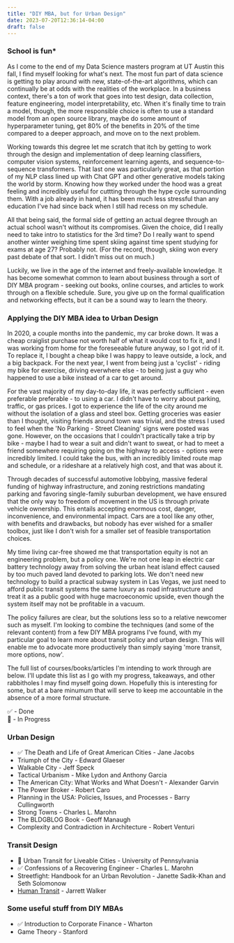 ```yaml
---
title: "DIY MBA, but for Urban Design"
date: 2023-07-20T12:36:14-04:00
draft: false
---
```


### School is fun*

As I come to the end of my Data Science masters program at UT Austin this fall, I find myself looking for what's next. The most fun part of data science is getting to play around with new, state-of-the-art algorithms, which can continually be at odds with the realities of the workplace. In a business context, there's a ton of work that goes into test design, data collection, feature engineering, model interpretability, etc. When it's finally time to train a model, though, the more responsible choice is often to use a standard model from an open source library, maybe do some amount of hyperparameter tuning, get 80% of the benefits in 20% of the time compared to a deeper approach, and move on to the next problem. 

Working towards this degree let me scratch that itch by getting to work through the design and implementation of deep learning classifiers, computer vision systems, reinforcement learning agents, and sequence-to-sequence transformers. That last one was particularly great, as that portion of my NLP class lined up with Chat GPT and other generative models taking the world by storm. Knowing how they worked under the hood was a great feeling and incredibly useful for cuttting through the hype cycle surrounding them. With a job already in hand, it has been much less stressful than any education I've had since back when I still had recess on my schedule. 

All that being said, the formal side of getting an actual degree through an actual school wasn't without its compromises. Given the choice, did I really need to take intro to statistics for the 3rd time? Do I really want to spend another winter weighing time spent skiing against time spent studying for exams at age 27? Probably not. (For the record, though, skiing won every past debate of that sort. I didn't miss out on much.)

Luckily, we live in the age of the internet and freely-available knowledge. It has become somewhat common to learn about business through a sort of DIY MBA program - seeking out books, online courses, and articles to work through on a flexible schedule. Sure, you give up on the formal qualification and networking effects, but it can be a sound way to learn the theory. 

### Applying the DIY MBA idea to Urban Design

In 2020, a couple months into the pandemic, my car broke down. It was a cheap craiglist purchase not worth half of what it would cost to fix it, and I was working from home for the foreseeable future anyway, so I got rid of it. To replace it, I bought a cheap bike I was happy to leave outside, a lock, and a big backpack. For the next year, I went from being just a 'cyclist' -  riding my bike for exercise, driving everwhere else - to being just a guy who happened to use a bike instead of a car to get around.

For the vast majority of my day-to-day life, it was perfectly sufficient - even preferable preferable - to using a car. I didn't have to worry about parking, traffic, or gas prices. I got to experience the life of the city around me without the isolation of a glass and steel box. Getting groceries was easier than I thought, visiting friends around town was trivial, and the stress I used to feel when the 'No Parking - Street Cleaning' signs were posted was gone. However, on the occasions that I couldn't practically take a trip by bike - maybe I had to wear a suit and didn't want to sweat, or had to meet a friend somewhere requiring going on the highway to access - options were incredibly limited. I could take the bus, with an incredibly limited route map and schedule, or a rideshare at a relatively high cost, and that was about it.

Through decades of successful automotive lobbying, massive federal funding of highway infrastructure, and zoning restrictions mandating parking and favoring single-family suburban development, we have ensured that the only way to freedom of movement in the US is through private vehicle ownership. This entails accepting enormous cost, danger, inconvenience, and environmental impact. Cars are a tool like any other, with benefits and drawbacks, but nobody has ever wished for a smaller toolbox, just like I don't wish for a smaller set of feasible transportation choices. 

My time living car-free showed me that transportation equity is not an engineering problem, but a policy one. We're not one leap in electric car battery technology away from solving the urban heat island effect caused by too much paved land devoted to parking lots. We don't need new technology to build a practical subway system in Las Vegas, we just need to afford public transit systems the same luxury as road infrastructure and treat it as a public good with huge macroeconomic upside, even though the system itself may not be profitable in a vacuum.

The policy failures are clear, but the solutions less so to a relative newcomer such as myself. I'm looking to combine the techniques (and some of the relevant content) from a few DIY MBA programs I've found, with my particular goal to learn more about transit policy and urban design. This will enable me to advocate more productively than simply saying 'more transit, more options, now'. 

The full list of courses/books/articles I'm intending to work through are below. I'll update this list as I go with my progress, takeaways, and other rabbitholes I may find myself going down. Hopefully this is interesting for some, but at a bare minumum that will serve to keep me accountable in the absence of a more formal structure.

✅ - Done  
🔄 - In Progress

### Urban Design
- ✅ The Death and Life of Great American Cities - Jane Jacobs
- Triumph of the City - Edward Glaeser
- Walkable City - Jeff Speck
- Tactical Urbanism - Mike Lydon and Anthony Garcia
- The American City: What Works and What Doesn't - Alexander Garvin
- The Power Broker - Robert Caro
- Planning in the USA: Policies, Issues, and Processes - Barry Cullingworth
- Strong Towns - Charles L. Marohn
- The BLDGBLOG Book - Geoff Manaugh
- Complexity and Contradiction in Architecture - Robert Venturi

### Transit Design
- 🔄 Urban Transit for Liveable Cities - University of Pennsylvania
- ✅ Confessions of a Recovering Engineer - Charles L. Marohn
- Streetfight: Handbook for an Urban Revolution - Janette Sadik-Khan and Seth Solomonow
- [Human Transit](https://humantransit.org/basics) - Jarrett Walker

### Some useful stuff from DIY MBAs
- ✅ Introduction to Corporate Finance - Wharton
- Game Theory - Stanford
